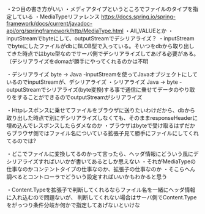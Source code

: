 

・2つ目の書き方がいい
・メディアタイプというところでファイルのタイプを指定している
・MediaTypeリファレンス
https://docs.spring.io/spring-framework/docs/current/javadoc-api/org/springframework/http/MediaType.html
・All_VALUEとか
・inputStreamでbyteにして、outputStreamでデシリアライズ？
・inputStreamでbyteにしたファイルがdbにBLOB型で入っている。そいつをdbから取り出してきた時点ではbyte型なのでサーバ側でデシリアライズしてあげる必要がある。（デシリアライズをdomaが勝手にやってくれるのかは不明


・デシリアライズ   byte → Java
-inputStreamを使ってJavaオブジェクトにしているのでinputStreamが、デシリアライズ
・シリアライズ    Java → byte
-outputStreamでシリアライズ(byte変換)する事で通信に乗せてデータのやり取りをすることができるのでoutputStreamがシリアライズ


・Httpレスポンスに乗せてファイルをブラウザに送りたいわけだから、dbから取り出した時点で別にデシリアライズしなくても、そのままresponseHeaderに埋め込んでレスポンスしたらダメなのか
・ブラウザはbyteで受け取るはずだからブラウザ側ではファイル名についている拡張子見て勝手にファイルにしてくれてるのでは?

・どこでファイルに変換してるのかって言ったら、ヘッダ情報にどういう風にデシリアライズすればいいかが書いてあるとしか思えない
・それがMediaTypeの仕事なのかコンテントタイプの仕事なのか、拡張子の仕事なのか
・そこらへん調べるとコントローラでどういう設定すればいいかもわかると思う

・Content.Typeを拡張子で判断してくれるならファイル名を一緒にヘッダ情報に入れ込むので問題ないが、
判断してくれない場合はサーバ側でContent.Typeをがっつり条件分岐か何かで指定してあげないといけな
